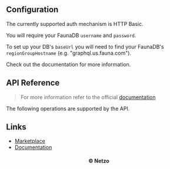 ## Configuration

The currently supported auth mechanism is HTTP Basic.

You will require your FaunaDB `username` and `password`.

To set up your DB's `baseUrl` you will need to find your FaunaDB's
`regionGroupHostname` (e.g. "graphql.us.fauna.com").

Check out the documentation for more information.

## API Reference

> For more information refer to the official [documentation](#links)

The following operations are supported by the API.

## Links

- [Marketplace](https://app.netzo.io/resources/resource-http-faunadb)
- [Documentation](https://docs.fauna.com/fauna/current/api/graphql/endpoints#bearer-token)

<div align="center">
  <h4>© Netzo</h4>
</div>
